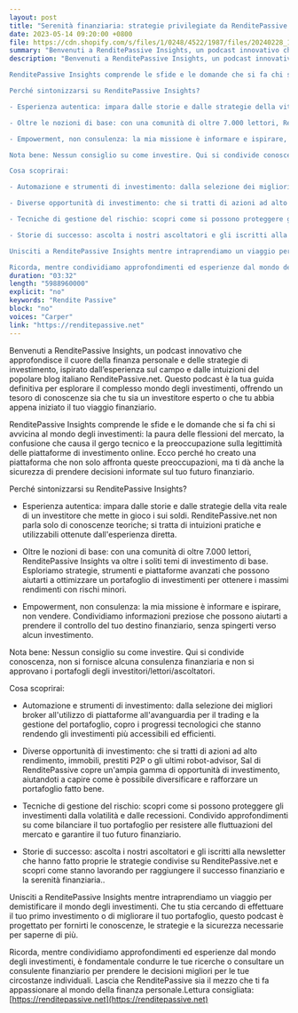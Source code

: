 ```yaml
---
layout: post
title: "Serenità finanziaria: strategie privilegiate da RenditePassive Insights"
date: 2023-05-14 09:20:00 +0800
file: https://cdn.shopify.com/s/files/1/0248/4522/1987/files/20240228_1.mp3?v=1709087938
summary: "Benvenuti a RenditePassive Insights, un podcast innovativo che approfondisce il cuore della finanza personale e delle strategie di investimento, ispirato dall’esperienza sul campo e dalle intuizioni del popolare blog italiano RenditePassive.net. Questo podcast è la tua guida definitiva per esplorare il complesso mondo degli investimenti, offrendo un tesoro di conoscenze sia che tu sia un investitore esperto o che tu abbia appena iniziato il tuo viaggio finanziario. RenditePassive Insights comprende le sfide e le domande che si fa chi si avvicina al mondo degli investimenti: la paura delle flessioni del mercato, la confusione che causa il gergo tecnico e la preoccupazione sulla legittimità delle piattaforme di investimento online. Ecco perché ho creato una piattaforma che non solo affronta queste preoccupazioni, ma ti dà anche la sicurezza di prendere decisioni informate sul tuo futuro finanziario. Perché sintonizzarsi su RenditePassive Insights? - Esperienza autentica: impara dalle storie e dalle strategie della vita reale di un investitore che mette in gioco i sui soldi. RenditePassive.net non parla solo di conoscenze teoriche; si tratta di intuizioni pratiche e utilizzabili ottenute dall'esperienza diretta. - Oltre le nozioni di base: con una comunità di oltre 7.000 lettori, RenditePassive Insights va oltre i soliti temi di investimento di base. Esploriamo strategie, strumenti e piattaforme avanzati che possono aiutarti a ottimizzare un portafoglio di investimenti per ottenere i massimi rendimenti con rischi minori. - Empowerment, non consulenza: la mia missione è informare e ispirare, non vendere. Condividiamo informazioni preziose che possono aiutarti a prendere il controllo del tuo destino finanziario, senza spingerti verso alcun investimento. Nota bene: Nessun consiglio su come investire. Qui si condivide conoscenza, non si fornisce alcuna consulenza finanziaria e non si approvano i portafogli degli investitori/lettori/ascoltatori. Cosa scoprirai: - Automazione e strumenti di investimento: dalla selezione dei migliori broker all'utilizzo di piattaforme all'avanguardia per il trading e la gestione del portafoglio, copro i progressi tecnologici che stanno rendendo gli investimenti più accessibili ed efficienti. - Diverse opportunità di investimento: che si tratti di azioni ad alto rendimento, immobili, prestiti P2P o gli ultimi robot-advisor, Sal di RenditePassive copre un'ampia gamma di opportunità di investimento, aiutandoti a capire come è possibile diversificare e rafforzare un portafoglio fatto bene. - Tecniche di gestione del rischio: scopri come si possono proteggere gli investimenti dalla volatilità e dalle recessioni. Condivido approfondimenti su come bilanciare il tuo portafoglio per resistere alle fluttuazioni del mercato e garantire il tuo futuro finanziario. - Storie di successo: ascolta i nostri ascoltatori e gli iscritti alla newsletter che hanno fatto proprie le strategie condivise su RenditePassive.net e scopri come stanno lavorando per raggiungere il successo finanziario e la serenità finanziaria.. Unisciti a RenditePassive Insights mentre intraprendiamo un viaggio per demistificare il mondo degli investimenti. Che tu stia cercando di effettuare il tuo primo investimento o di migliorare il tuo portafoglio, questo podcast è progettato per fornirti le conoscenze, le strategie e la sicurezza necessarie per saperne di più. Ricorda, mentre condividiamo approfondimenti ed esperienze dal mondo degli investimenti, è fondamentale condurre le tue ricerche o consultare un consulente finanziario per prendere le decisioni migliori per le tue circostanze individuali. Lascia che RenditePassive sia il mezzo che ti fa appassionare al mondo della finanza personale."
description: "Benvenuti a RenditePassive Insights, un podcast innovativo che approfondisce il cuore della finanza personale e delle strategie di investimento, ispirato dall’esperienza sul campo e dalle intuizioni del popolare blog italiano RenditePassive.net. Questo podcast è la tua guida definitiva per esplorare il complesso mondo degli investimenti, offrendo un tesoro di conoscenze sia che tu sia un investitore esperto o che tu abbia appena iniziato il tuo viaggio finanziario.

RenditePassive Insights comprende le sfide e le domande che si fa chi si avvicina al mondo degli investimenti: la paura delle flessioni del mercato, la confusione che causa il gergo tecnico e la preoccupazione sulla legittimità delle piattaforme di investimento online. Ecco perché ho creato una piattaforma che non solo affronta queste preoccupazioni, ma ti dà anche la sicurezza di prendere decisioni informate sul tuo futuro finanziario.

Perché sintonizzarsi su RenditePassive Insights?

- Esperienza autentica: impara dalle storie e dalle strategie della vita reale di un investitore che mette in gioco i sui soldi. RenditePassive.net non parla solo di conoscenze teoriche; si tratta di intuizioni pratiche e utilizzabili ottenute dall'esperienza diretta.

- Oltre le nozioni di base: con una comunità di oltre 7.000 lettori, RenditePassive Insights va oltre i soliti temi di investimento di base. Esploriamo strategie, strumenti e piattaforme avanzati che possono aiutarti a ottimizzare un portafoglio di investimenti per ottenere i massimi rendimenti con rischi minori.

- Empowerment, non consulenza: la mia missione è informare e ispirare, non vendere. Condividiamo informazioni preziose che possono aiutarti a prendere il controllo del tuo destino finanziario, senza spingerti verso alcun investimento.

Nota bene: Nessun consiglio su come investire. Qui si condivide conoscenza, non si fornisce alcuna consulenza finanziaria e non si approvano i portafogli degli investitori/lettori/ascoltatori.

Cosa scoprirai:

- Automazione e strumenti di investimento: dalla selezione dei migliori broker all'utilizzo di piattaforme all'avanguardia per il trading e la gestione del portafoglio, copro i progressi tecnologici che stanno rendendo gli investimenti più accessibili ed efficienti.

- Diverse opportunità di investimento: che si tratti di azioni ad alto rendimento, immobili, prestiti P2P o gli ultimi robot-advisor, Sal di RenditePassive copre un'ampia gamma di opportunità di investimento, aiutandoti a capire come è possibile diversificare e rafforzare un portafoglio fatto bene.

- Tecniche di gestione del rischio: scopri come si possono proteggere gli investimenti dalla volatilità e dalle recessioni. Condivido approfondimenti su come bilanciare il tuo portafoglio per resistere alle fluttuazioni del mercato e garantire il tuo futuro finanziario.

- Storie di successo: ascolta i nostri ascoltatori e gli iscritti alla newsletter che hanno fatto proprie le strategie condivise su RenditePassive.net e scopri come stanno lavorando per raggiungere il successo finanziario e la serenità finanziaria..

Unisciti a RenditePassive Insights mentre intraprendiamo un viaggio per demistificare il mondo degli investimenti. Che tu stia cercando di effettuare il tuo primo investimento o di migliorare il tuo portafoglio, questo podcast è progettato per fornirti le conoscenze, le strategie e la sicurezza necessarie per saperne di più.

Ricorda, mentre condividiamo approfondimenti ed esperienze dal mondo degli investimenti, è fondamentale condurre le tue ricerche o consultare un consulente finanziario per prendere le decisioni migliori per le tue circostanze individuali. Lascia che RenditePassive sia il mezzo che ti fa appassionare al mondo della finanza personale. Lettura consigliata:<a href='https://renditepassive.net'>https://renditepassive.net</a>"
duration: "03:32"
length: "5988960000"
explicit: "no"
keywords: "Rendite Passive"
block: "no"
voices: "Carper"
link: "https://renditepassive.net"
---
```


Benvenuti a RenditePassive Insights, un podcast innovativo che approfondisce il cuore della finanza personale e delle strategie di investimento, ispirato dall’esperienza sul campo e dalle intuizioni del popolare blog italiano RenditePassive.net. Questo podcast è la tua guida definitiva per esplorare il complesso mondo degli investimenti, offrendo un tesoro di conoscenze sia che tu sia un investitore esperto o che tu abbia appena iniziato il tuo viaggio finanziario.

RenditePassive Insights comprende le sfide e le domande che si fa chi si avvicina al mondo degli investimenti: la paura delle flessioni del mercato, la confusione che causa il gergo tecnico e la preoccupazione sulla legittimità delle piattaforme di investimento online. Ecco perché ho creato una piattaforma che non solo affronta queste preoccupazioni, ma ti dà anche la sicurezza di prendere decisioni informate sul tuo futuro finanziario.

Perché sintonizzarsi su RenditePassive Insights?

- Esperienza autentica: impara dalle storie e dalle strategie della vita reale di un investitore che mette in gioco i sui soldi. RenditePassive.net non parla solo di conoscenze teoriche; si tratta di intuizioni pratiche e utilizzabili ottenute dall'esperienza diretta.

- Oltre le nozioni di base: con una comunità di oltre 7.000 lettori, RenditePassive Insights va oltre i soliti temi di investimento di base. Esploriamo strategie, strumenti e piattaforme avanzati che possono aiutarti a ottimizzare un portafoglio di investimenti per ottenere i massimi rendimenti con rischi minori.

- Empowerment, non consulenza: la mia missione è informare e ispirare, non vendere. Condividiamo informazioni preziose che possono aiutarti a prendere il controllo del tuo destino finanziario, senza spingerti verso alcun investimento.

Nota bene: Nessun consiglio su come investire. Qui si condivide conoscenza, non si fornisce alcuna consulenza finanziaria e non si approvano i portafogli degli investitori/lettori/ascoltatori.

Cosa scoprirai:

- Automazione e strumenti di investimento: dalla selezione dei migliori broker all'utilizzo di piattaforme all'avanguardia per il trading e la gestione del portafoglio, copro i progressi tecnologici che stanno rendendo gli investimenti più accessibili ed efficienti.

- Diverse opportunità di investimento: che si tratti di azioni ad alto rendimento, immobili, prestiti P2P o gli ultimi robot-advisor, Sal di RenditePassive copre un'ampia gamma di opportunità di investimento, aiutandoti a capire come è possibile diversificare e rafforzare un portafoglio fatto bene.

- Tecniche di gestione del rischio: scopri come si possono proteggere gli investimenti dalla volatilità e dalle recessioni. Condivido approfondimenti su come bilanciare il tuo portafoglio per resistere alle fluttuazioni del mercato e garantire il tuo futuro finanziario.

- Storie di successo: ascolta i nostri ascoltatori e gli iscritti alla newsletter che hanno fatto proprie le strategie condivise su RenditePassive.net e scopri come stanno lavorando per raggiungere il successo finanziario e la serenità finanziaria..

Unisciti a RenditePassive Insights mentre intraprendiamo un viaggio per demistificare il mondo degli investimenti. Che tu stia cercando di effettuare il tuo primo investimento o di migliorare il tuo portafoglio, questo podcast è progettato per fornirti le conoscenze, le strategie e la sicurezza necessarie per saperne di più.

Ricorda, mentre condividiamo approfondimenti ed esperienze dal mondo degli investimenti, è fondamentale condurre le tue ricerche o consultare un consulente finanziario per prendere le decisioni migliori per le tue circostanze individuali. Lascia che RenditePassive sia il mezzo che ti fa appassionare al mondo della finanza personale.Lettura consigliata: [https://renditepassive.net](https://renditepassive.net)
